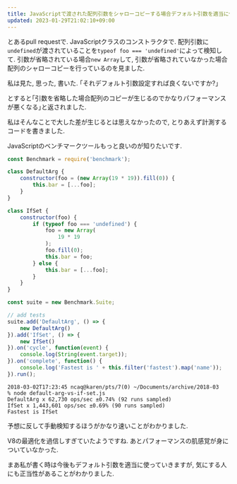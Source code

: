 ```yaml
---
title: JavaScriptで渡された配列引数をシャローコピーする場合デフォルト引数を適当に使うより引数省略を検知してシャローコピーを省略したほうが高速
updated: 2023-01-29T21:02:10+09:00
---
```


とあるpull requestで.
JavaScriptクラスのコンストラクタで.
配列引数に`undefined`が渡されていることを`typeof foo === 'undefined'`によって検知して.
引数が省略されている場合`new Array`して,
引数が省略されていなかった場合配列のシャローコピーを行っているのを見ました.

私は見た,
思った,
書いた.
｢それデフォルト引数設定すれば良くないですか?｣

とすると｢引数を省略した場合配列のコピーが生じるのでかなりパフォーマンスが悪くなる｣と返されました.

私はそんなことで大した差が生じるとは思えなかったので,
とりあえず計測するコードを書きました.

JavaScriptのベンチマークツールもっと良いのが知りたいです.

~~~js
const Benchmark = require('benchmark');

class DefaultArg {
    constructor(foo = (new Array(19 * 19)).fill(0)) {
        this.bar = [...foo];
    }
}

class IfSet {
    constructor(foo) {
        if (typeof foo === 'undefined') {
            foo = new Array(
                19 * 19
            );
            foo.fill(0);
            this.bar = foo;
        } else {
            this.bar = [...foo];
        }
    }
}

const suite = new Benchmark.Suite;

// add tests
suite.add('DefaultArg', () => {
    new DefaultArg()
}).add('IfSet', () => {
    new IfSet()
}).on('cycle', function(event) {
    console.log(String(event.target));
}).on('complete', function() {
    console.log('Fastest is ' + this.filter('fastest').map('name'));
}).run();
~~~

~~~text
2018-03-02T17:23:45 ncaq@karen/pts/7(0) ~/Documents/archive/2018-03
% node default-arg-vs-if-set.js
DefaultArg x 62,730 ops/sec ±0.74% (92 runs sampled)
IfSet x 1,443,601 ops/sec ±0.69% (90 runs sampled)
Fastest is IfSet
~~~

予想に反して手動検知するほうがかなり速いことがわかりました.

V8の最適化を過信しすぎていたようですね.
あとパフォーマンスの肌感覚が身についていなかった.

まあ私が書く時は今後もデフォルト引数を適当に使っていきますが,
気にする人にも正当性があることがわかりました.

